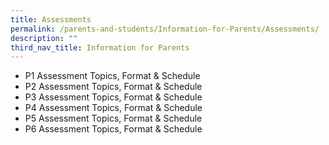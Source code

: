 ```yaml
---
title: Assessments
permalink: /parents-and-students/Information-for-Parents/Assessments/
description: ""
third_nav_title: Information for Parents
---
```

*   P1 Assessment Topics, Format & Schedule
*   P2 Assessment Topics, Format & Schedule
*   P3 Assessment Topics, Format & Schedule
*   P4 Assessment Topics, Format & Schedule
*   P5 Assessment Topics, Format & Schedule
*   P6 Assessment Topics, Format & Schedule